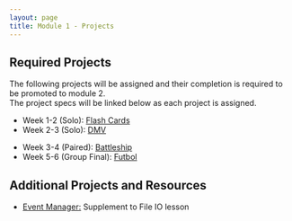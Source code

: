 ```yaml
---
layout: page
title: Module 1 - Projects
---
```


## Required Projects
The following projects will be assigned and their completion is required to be promoted to module 2.  
The project specs will be linked below as each project is assigned.


<!-- Week 1 (Ungraded): [Credit Check](./credit_check.markdown)-->
<!-- Alternate between Flash Cards and War or Peace for repeaters -->
<!-- Week 1-2 (Solo): [War or Peace](./war_or_peace/)-->
- Week 1-2 (Solo):  [Flash Cards](./flashcards/)
- Week 2-3 (Solo): [DMV](./dmv/)
<!-- Option to add more advanced option with Connect Four as other pair project -->
<!-- - Week 3-4 (Paired): [Battleship](./battleship/) or [Connect Four)(./connect_four) -->
- Week 3-4 (Paired):  [Battleship](./battleship/)
- Week 5-6 (Group Final): [Futbol](./futbol_pd/)

## Additional Projects and Resources

- [Event Manager:](./event_manager.markdown) Supplement to File IO lesson
